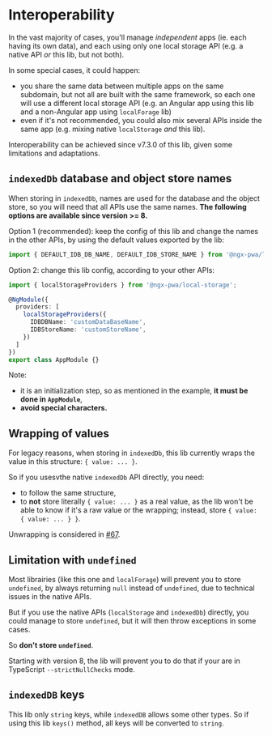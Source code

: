 # Interoperability

In the vast majority of cases, you'll manage *independent* apps (ie. each having its own data),
and each using only one local storage API (e.g. a native API *or* this lib, but not both).

In some special cases, it could happen:
- you share the same data between multiple apps on the same subdomain,
but not all are built with the same framework, so each one will use a different local storage API
(e.g. an Angular app using this lib and a non-Angular app using `localForage` lib)
- even if it's not recommended, you could also mix several APIs inside the same app
(e.g. mixing native `localStorage` *and* this lib).

Interoperability can be achieved since v7.3.0 of this lib, given some limitations and adaptations.

## `indexedDb` database and object store names

When storing in `indexedDb`, names are used for the database and the object store,
so you will need that all APIs use the same names.
**The following options are available since version >= 8.**

Option 1 (recommended): keep the config of this lib and change the names in the other APIs,
by using the default values exported by the lib:

```typescript
import { DEFAULT_IDB_DB_NAME, DEFAULT_IDB_STORE_NAME } from '@ngx-pwa/local-storage';
```

Option 2: change this lib config, according to your other APIs:

```typescript
import { localStorageProviders } from '@ngx-pwa/local-storage';

@NgModule({
  providers: [
    localStorageProviders({
      IDBDBName: 'customDataBaseName',
      IDBStoreName: 'customStoreName',
    })
  ]
})
export class AppModule {}
```

Note:
- it is an initialization step, so as mentioned in the example, **it must be done in `AppModule`**,
- **avoid special characters.**

## Wrapping of values

For legacy reasons, when storing in `indexedDb`, this lib currently wraps the value in this structure: `{ value: ... }`.

So if you usesvthe native `indexedDb` API directly, you need:
- to follow the same structure,
- to **not** store literally `{ value: ... }` as a real value, as the lib won't be able to know
if it's a raw value or the wrapping; instead, store `{ value: { value: ... } }`.

Unwrapping is considered in [#67](https://github.com/cyrilletuzi/angular-async-local-storage/issues/67).

## Limitation with `undefined`

Most librairies (like this one and `localForage`) will prevent you to store `undefined`,
by always returning `null` instead of `undefined`, due to technical issues in the native APIs.

But if you use the native APIs (`localStorage` and `indexedDb`) directly,
you could manage to store `undefined`, but it will then throw exceptions in some cases.

So **don't store `undefined`**.

Starting with version 8, the lib will prevent you to do that if your are in TypeScript `--strictNullChecks` mode.

## `indexedDB` keys

This lib only `string` keys, while `indexedDB` allows some other types.
So if using this lib `keys()` method, all keys will be converted to `string`.
